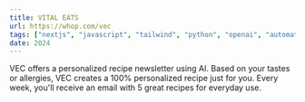 ```yaml
---
title: VITAL EATS
url: https://whop.com/vec
tags: ["nextjs", "javascript", "tailwind", "python", "openai", "automations"]
date: 2024
---
```


VEC offers a personalized recipe newsletter using AI. Based on your tastes or allergies, VEC creates a 100% personalized recipe just for you. Every week, you'll receive an email with 5 great recipes for everyday use.
